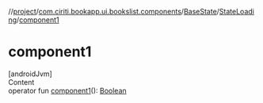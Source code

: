 //[project](../../../index.md)/[com.ciriti.bookapp.ui.bookslist.components](../../index.md)/[BaseState](../index.md)/[StateLoading](index.md)/[component1](component1.md)



# component1  
[androidJvm]  
Content  
operator fun [component1](component1.md)(): [Boolean](https://kotlinlang.org/api/latest/jvm/stdlib/kotlin/-boolean/index.html)  



